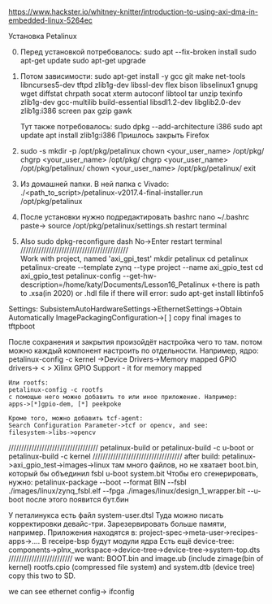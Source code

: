 https://www.hackster.io/whitney-knitter/introduction-to-using-axi-dma-in-embedded-linux-5264ec

Установка Petalinux

0. Перед установкой потребовалось:
	sudo apt --fix-broken install
	sudo apt-get update
	sudo apt-get upgrade

1. Потом зависимости:
	sudo apt-get install -y gcc git make net-tools libncurses5-dev tftpd zlib1g-dev libssl-dev flex
	bison libselinux1 gnupg wget diffstat chrpath socat xterm autoconf libtool tar unzip texinfo
	zlib1g-dev gcc-multilib build-essential libsdl1.2-dev libglib2.0-dev zlib1g:i386 screen pax
	gzip gawk
	
	Тут также потребовалось:
		sudo dpkg --add-architecture i386
		sudo apt update 
		apt install zlib1g:i386
	Пришлось закрыть Firefox
2. sudo -s
	mkdir -p /opt/pkg/petalinux
	chown <your_user_name> /opt/pkg/
	chgrp <your_user_name> /opt/pkg/
	chgrp <your_user_name> /opt/pkg/petalinux/
	chown <your_user_name> /opt/pkg/petalinux/
	exit
	
3. Из домашней папки. В ней папка с Vivado:
	./<path_to_script>/petalinux-v2017.4-final-installer.run /opt/pkg/petalinux
	
4. После установки нужно подредактировать bashrc
	nano ~/.bashrc
	paste->	source /opt/pkg/petalinux/settings.sh
	restart terminal

5. Also
	sudo dpkg-reconfigure dash
	No->Enter
	restart terminal </br>
//////////////////////////////////////////</br>
Work with project, named 'axi_gpi_test'
	mkdir petalinux
	cd petalinux
	petalinux-create --template zynq --type project --name axi_gpio_test
	cd axi_gpio_test
	petalinux-config --get-hw-description=/home/katy/Documents/Lesson16_Petalinux
	<-there is path to .xsa(in 2020) or .hdl file
		if there will error: sudo apt-get install libtinfo5
		
Settings: SubsistemAutoHardwareSettings->EthernetSettings->Obtain Automatically
	ImagePackagingConfiguration->[ ] copy final images to tftpboot

После сохранения и закрытия произойдёт настройка чего то там.
потом можно каждый компонент настроить по отдельности. Например, ядро:
	petalinux-config -c kernel
	->Device Drivers->Memory mapped GPIO drivers-> < > Xilinx GPIO Support - it for memory mapped
	
	Или rootfs:
	petalinux-config -c rootfs
	с помощью него можно добавить то или иное приложение. Например:
	apps->[*]gpio-dem, [*] peekpoke
	
	Кроме того, можно добавить tcf-agent:
	Search Configuration Parameter->tcf or opencv, and see:
	filesystem->libs->opencv
	
///////////////////////////////////
petalinux-build
	or
petalinux-build -c u-boot
	or
petalinux-build -c kernel
///////////////////////////////////
after build:
	petalinux->axi_gpio_test->images->linux
там много файлов, но не хватает boot.bin, который бы объединил fsbl u-boot system.bit
Чтобы его сгенерировать, нужно:
petalinux-package --boot --format BIN --fsbl ./images/linux/zynq_fsbl.elf --fpga
./images/linux/design_1_wrapper.bit --u-boot
после этого появится бут.бин

У петалинукса есть файл system-user.dtsl
Туда можно писать корректировки девайс-три. Зарезервировать больше памяти, например.
Приложения находятся в:
project-spec->meta-user->recipes-apps->....
В receipe-bsp будут модули ядра
Есть ещё device-tree:
components->plnx_workspace->device-tree->device-tree->system-top.dts
/////////////////////////
we want: BOOT.bin and image.ub (include zimage(bin of kernel) rootfs.cpio (compressed file system) and system.dtb (device tree)
copy this two to SD.

we can see ethernet config-> ifconfig
